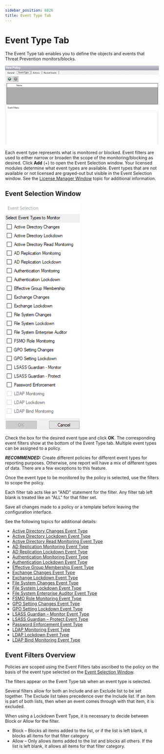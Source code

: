 ```yaml
---
sidebar_position: 6826
title: Event Type Tab
---
```


# Event Type Tab

The Event Type tab enables you to define the objects and events that Threat Prevention monitors/blocks.

![Policy - Event Type tab](../../../../../../../static/images/ThreatPrevention_7.5/Content/Resources/Images/ThreatPrevention/Policies/EventType/EventTypeTab.png "Policy - Event Type tab")

Each event type represents what is monitored or blocked. Event filters are used to either narrow or broaden the scope of the monitoring/blocking as desired. Click **Add** (+) to open the Event Selection window. Your licensed modules determine what event types are available. Event types that are not available or not licensed are grayed-out but visible in the Event Selection window. See the [License Manager Window](../../Navigation/LicenseManager "License Manager Window") topic for additional information.

## Event Selection Window

![Event Type tab - Event Selection window](../../../../../../../static/images/ThreatPrevention_7.5/Content/Resources/Images/ThreatPrevention/Policies/EventType/EventSelection.png "Event Type tab - Event Selection window")

Check the box for the desired event type and click **OK**. The corresponding event filters show at the bottom of the Event Type tab. Multiple event types can be assigned to a policy.

***RECOMMENDED:*** Create different policies for different event types for reporting purposes. Otherwise, one report will have a mix of different types of data. There are a few exceptions to this feature.

Once the event type to be monitored by the policy is selected, use the filters to scope the policy.

Each filter tab acts like an "AND" statement for the filter. Any filter tab left blank is treated like an "ALL" for that filter set.

Save all changes made to a policy or a template before leaving the configuration interface.

See the following topics for additional details:

* [Active Directory Changes Event Type](ActiveDirectoryChanges "Active Directory Changes Event Type")
* [Active Directory Lockdown Event Type](ActiveDirectoryLockdown "Active Directory Lockdown Event Type")
* [Active Directory Read Monitoring Event Type](ActiveDirectoryReadMonitoring "Active Directory Read Monitoring Event Type")
* [AD Replication Monitoring Event Type](ADReplicationMonitoring "AD Replication Monitoring Event Type")
* [AD Replication Lockdown Event Type](ADReplicationLockdown "AD Replication Lockdown Event Type")
* [Authentication Monitoring Event Type](AuthenticationMonitoring "Authentication Monitoring Event Type")
* [Authentication Lockdown Event Type](AuthenticationLockdown "Authentication Lockdown Event Type")
* [Effective Group Membership Event Type](EffectiveGroupMembership "Effective Group Membership Event Type")
* [Exchange Changes Event Type](ExchangeChanges "Exchange Changes Event Type")
* [Exchange Lockdown Event Type](ExchangeLockdown "Exchange Lockdown Event Type")
* [File System Changes Event Type](FileSystemChanges "File System Changes Event Type")
* [File System Lockdown Event Type](FileSystemLockdown "File System Lockdown Event Type")
* [File System Enterprise Auditor Event Type](FileSystemEnterpriseAuditor "File System Enterprise Auditor Event Type")
* [FSMO Role Monitoring Event Type](FSMORoleMonitoring "FSMO Role Monitoring Event Type")
* [GPO Setting Changes Event Type](GPOSettingChanges "GPO Setting Changes Event Type")
* [GPO Setting Lockdown Event Type](GPOSettingLockdown "GPO Setting Lockdown Event Type")
* [LSASS Guardian – Monitor Event Type](LSASSGuardianMonitor "LSASS Guardian – Monitor Event Type")
* [LSASS Guardian – Protect Event Type](LSASSGuardianProtect "LSASS Guardian – Protect Event Type")
* [Password Enforcement Event Type](PasswordEnforcement "Password Enforcement Event Type")
* [LDAP Monitoring Event Type](LDAPMonitoring "LDAP Monitoring Event Type")
* [LDAP Lockdown Event Type](LDAPLockdown "LDAP Lockdown Event Type")
* [LDAP Bind Monitoring Event Type](LDAPBindMonitoring "LDAP Bind Monitoring Event Type")

## Event Filters Overview

Policies are scoped using the Event Filters tabs ascribed to the policy on the basis of the event type selected on the [Event Selection Window](#Event "Event Selection Window").

The filters appear on the Event Type tab when an event type is selected.

Several filters allow for both an Include and an Exclude list to be set together. The Exclude list takes precedence over the Include list. If an item is part of both lists, then when an event comes through with that item, it is excluded.

When using a Lockdown Event Type, it is necessary to decide between Block or Allow for the filter.

* Block – Blocks all items added to the list, or if the list is left blank, it blocks all items for that filter category
* Allow – Only allows items added to the list and blocks all others. If the list is left blank, it allows all items for that filter category.